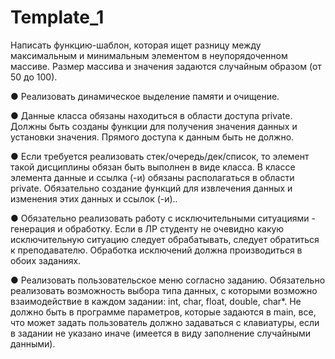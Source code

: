 # Template_1

 Написать функцию-шаблон, которая ищет разницу между максимальным и минимальным элементом в неупорядоченном массиве. Размер массива и значения задаются случайным образом (от 50 до 100). 

● Реализовать динамическое выделение памяти и очищение. 

● Данные класса обязаны находиться в области доступа private. Должны быть созданы функции для получения значения данных и установки значения. Прямого доступа к данным быть не должно. 

● Если требуется реализовать стек/очередь/дек/список, то элемент такой дисциплины обязан быть выполнен в виде класса. В классе элемента данные и ссылка (-и) обязаны располагаться в области private. Обязательно создание функций для извлечения данных и изменения этих данных и ссылок (-и).. 

● Обязательно реализовать работу с исключительными ситуациями - генерация и обработку. Если в ЛР студенту не очевидно какую исключительную ситуацию следует обрабатывать, следует обратиться к преподавателю. Обработка исключений должна производиться в обоих заданиях. 

● Реализовать пользовательское меню согласно заданию. Обязательно реализовать возможность выбора типа данных, с которыми возможно взаимодействие в каждом задании: int, char, float, double, char*. Не должно быть в программе параметров, которые задаются в main, все, что может задать пользователь должно задаваться с клавиатуры, если в задании не указано иначе (имеется в виду заполнение случайными данными). 



